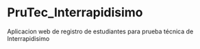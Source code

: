 # PruTec_Interrapidisimo
Aplicacion web de registro de estudiantes para prueba técnica de Interrapidisimo
